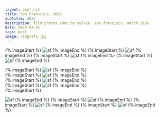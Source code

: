 ```yaml
---
layout: post.njk
title: San Francisco, 2024 
subtitle: 2024
description: film photos shot by sylvie. san francisco, march 2024.
date: 2025-04-25
tags: post
image: /img/sf6.jpg
---
```

<div class="columns-1 sm:columns-2 md:columns-3 gap-4 space-y-4">
{% imageStart %}
<img class="w-full" src="/img/sf1.jpg" alt="sf" />
{% imageEnd %}  
{% imageStart %}
<img class="w-full" src="/img/sf4.jpg" alt="sf" />
{% imageEnd %}  
{% imageStart %}
<img class="w-full" src="/img/sf7.jpg" alt="sf" />
{% imageEnd %}  
{% imageStart %}
<img class="w-full" src="/img/sf10.jpg" alt="sf" />
{% imageEnd %}  

{% imageStart %}
<img class="w-full" src="/img/sf2.jpg" alt="sf" />
{% imageEnd %}  
{% imageStart %}
<img class="w-full" src="/img/sf5.jpg" alt="sf" />
{% imageEnd %}  
{% imageStart %}
<img class="w-full" src="/img/sf8.jpg" alt="sf" />
{% imageEnd %}  
{% imageStart %}
<img class="w-full" src="/img/sf11.jpg" alt="sf" />
{% imageEnd %}  
{% imageStart %}

<img class="w-full" src="/img/sf3.jpg" alt="sf" />
{% imageEnd %}  
{% imageStart %}
<img class="w-full" src="/img/sf6.jpg" alt="sf" />
{% imageEnd %}  
{% imageStart %}
<img class="w-full" src="/img/sf9.jpg" alt="sf" />
{% imageEnd %}  
{% imageStart %}
<img class="w-full" src="/img/sf12.jpg" alt="sf" />
{% imageEnd %}  
</div>